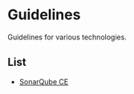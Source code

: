 # Guidelines

Guidelines for various technologies.

## List

* [SonarQube CE](./sonarqube/howto.md)

